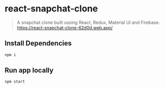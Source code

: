 # react-snapchat-clone

> A snapchat clone built ussing React, Redux, Material UI and Firebase.
> https://react-snapchat-clone-62d0d.web.app/

## Install Dependencies

```sh
npm i
```

## Run app locally

```sh
npm start
```
